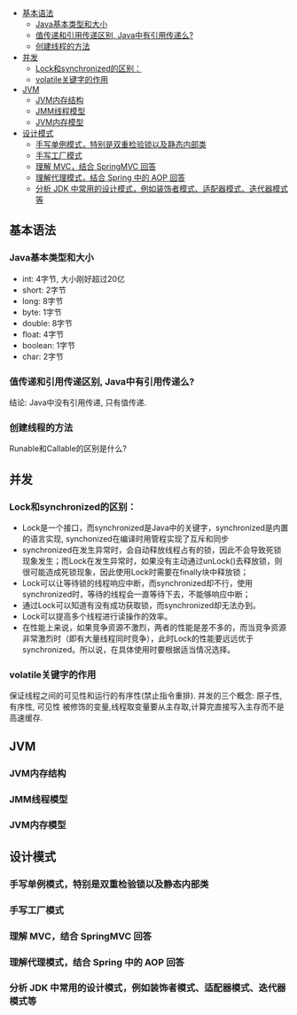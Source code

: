 - [基本语法](#%e5%9f%ba%e6%9c%ac%e8%af%ad%e6%b3%95)
  - [Java基本类型和大小](#java%e5%9f%ba%e6%9c%ac%e7%b1%bb%e5%9e%8b%e5%92%8c%e5%a4%a7%e5%b0%8f)
  - [值传递和引用传递区别, Java中有引用传递么?](#%e5%80%bc%e4%bc%a0%e9%80%92%e5%92%8c%e5%bc%95%e7%94%a8%e4%bc%a0%e9%80%92%e5%8c%ba%e5%88%ab-java%e4%b8%ad%e6%9c%89%e5%bc%95%e7%94%a8%e4%bc%a0%e9%80%92%e4%b9%88)
  - [创建线程的方法](#%e5%88%9b%e5%bb%ba%e7%ba%bf%e7%a8%8b%e7%9a%84%e6%96%b9%e6%b3%95)
- [并发](#%e5%b9%b6%e5%8f%91)
  - [Lock和synchronized的区别：](#lock%e5%92%8csynchronized%e7%9a%84%e5%8c%ba%e5%88%ab)
  - [volatile关键字的作用](#volatile%e5%85%b3%e9%94%ae%e5%ad%97%e7%9a%84%e4%bd%9c%e7%94%a8)
- [JVM](#jvm)
  - [JVM内存结构](#jvm%e5%86%85%e5%ad%98%e7%bb%93%e6%9e%84)
  - [JMM线程模型](#jmm%e7%ba%bf%e7%a8%8b%e6%a8%a1%e5%9e%8b)
  - [JVM内存模型](#jvm%e5%86%85%e5%ad%98%e6%a8%a1%e5%9e%8b)
- [设计模式](#%e8%ae%be%e8%ae%a1%e6%a8%a1%e5%bc%8f)
  - [手写单例模式，特别是双重检验锁以及静态内部类](#%e6%89%8b%e5%86%99%e5%8d%95%e4%be%8b%e6%a8%a1%e5%bc%8f%e7%89%b9%e5%88%ab%e6%98%af%e5%8f%8c%e9%87%8d%e6%a3%80%e9%aa%8c%e9%94%81%e4%bb%a5%e5%8f%8a%e9%9d%99%e6%80%81%e5%86%85%e9%83%a8%e7%b1%bb)
  - [手写工厂模式](#%e6%89%8b%e5%86%99%e5%b7%a5%e5%8e%82%e6%a8%a1%e5%bc%8f)
  - [理解 MVC，结合 SpringMVC 回答](#%e7%90%86%e8%a7%a3-mvc%e7%bb%93%e5%90%88-springmvc-%e5%9b%9e%e7%ad%94)
  - [理解代理模式，结合 Spring 中的 AOP 回答](#%e7%90%86%e8%a7%a3%e4%bb%a3%e7%90%86%e6%a8%a1%e5%bc%8f%e7%bb%93%e5%90%88-spring-%e4%b8%ad%e7%9a%84-aop-%e5%9b%9e%e7%ad%94)
  - [分析 JDK 中常用的设计模式，例如装饰者模式、适配器模式、迭代器模式等](#%e5%88%86%e6%9e%90-jdk-%e4%b8%ad%e5%b8%b8%e7%94%a8%e7%9a%84%e8%ae%be%e8%ae%a1%e6%a8%a1%e5%bc%8f%e4%be%8b%e5%a6%82%e8%a3%85%e9%a5%b0%e8%80%85%e6%a8%a1%e5%bc%8f%e9%80%82%e9%85%8d%e5%99%a8%e6%a8%a1%e5%bc%8f%e8%bf%ad%e4%bb%a3%e5%99%a8%e6%a8%a1%e5%bc%8f%e7%ad%89)


## 基本语法
### Java基本类型和大小
- int: 4字节, 大小刚好超过20亿
- short: 2字节
- long: 8字节
- byte: 1字节
- double: 8字节
- float: 4字节
- boolean: 1字节
- char: 2字节

### 值传递和引用传递区别, Java中有引用传递么?
结论: Java中没有引用传递, 只有值传递.

### 创建线程的方法
Runable和Callable的区别是什么?


## 并发
### Lock和synchronized的区别：
- Lock是一个接口，而synchronized是Java中的关键字，synchronized是内置的语言实现, synchonized在编译时用管程实现了互斥和同步
- synchronized在发生异常时，会自动释放线程占有的锁，因此不会导致死锁现象发生；而Lock在发生异常时，如果没有主动通过unLock()去释放锁，则很可能造成死锁现象，因此使用Lock时需要在finally块中释放锁；
- Lock可以让等待锁的线程响应中断，而synchronized却不行，使用synchronized时，等待的线程会一直等待下去，不能够响应中断；
- 通过Lock可以知道有没有成功获取锁，而synchronized却无法办到。
- Lock可以提高多个线程进行读操作的效率。
- 在性能上来说，如果竞争资源不激烈，两者的性能是差不多的，而当竞争资源非常激烈时（即有大量线程同时竞争），此时Lock的性能要远远优于synchronized。所以说，在具体使用时要根据适当情况选择。

### volatile关键字的作用
保证线程之间的可见性和运行的有序性(禁止指令重排). 并发的三个概念: 原子性, 有序性, 可见性 被修饰的变量,线程取变量要从主存取,计算完直接写入主存而不是高速缓存.

## JVM
### JVM内存结构

### JMM线程模型

### JVM内存模型

## 设计模式

### 手写单例模式，特别是双重检验锁以及静态内部类

### 手写工厂模式

### 理解 MVC，结合 SpringMVC 回答

### 理解代理模式，结合 Spring 中的 AOP 回答

### 分析 JDK 中常用的设计模式，例如装饰者模式、适配器模式、迭代器模式等